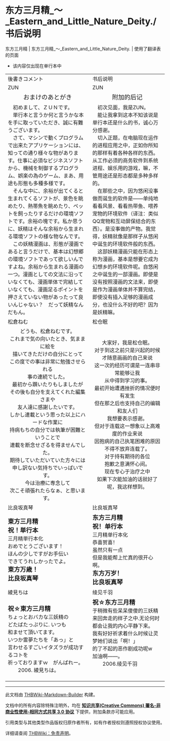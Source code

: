 # 东方三月精_～_Eastern_and_Little_Nature_Deity./书后说明

<!-- source html: G:\repos\THBWiki-Markdown-Builder\THBWikiMarkdown\Temp\main\5\5e\ns0%3A%E4%B8%9C%E6%96%B9%E4%B8%89%E6%9C%88%E7%B2%BE_%EF%BD%9E_Eastern_and_Little_Nature_Deity%2E%2F%E4%B9%A6%E5%90%8E%E8%AF%B4%E6%98%8E.html -->

东方三月精 | 东方三月精_～_Eastern_and_Little_Nature_Deity. | 使用了翻译表的页面

- 该内容仅出现在单行本中


<table><tbody><tr class="tt-content-header" id="=-1" data-pos="&#91;&quot;=&quot;,1&#93;"><td class="tt-jah" lang="ja"><div class="poem">後書きコメント</div></td><td class="tt-zhh" lang="zh"><div class="poem">书后说明</div></td></tr><tr class="tt-content-header" id="=-2" data-pos="&#91;&quot;=&quot;,2&#93;"><td class="tt-jah" lang="ja"><div class="poem">ZUN</div></td><td class="tt-zhh" lang="zh"><div class="poem">ZUN</div></td></tr><tr class="tt-content" id="=-3" data-pos="&#91;&quot;=&quot;,3&#93;"><td class="tt-ja" lang="ja"><div class="poem"><center><big>おまけのあとがき</big></center></div></td><td class="tt-zh" lang="zh"><div class="poem"><center><big>附加的后记</big></center></div></td></tr><tr class="tt-content" id="=-4" data-pos="&#91;&quot;=&quot;,4&#93;"><td class="tt-ja" lang="ja"><div class="poem">　初めまして、ＺＵＮです。<br>　単行本と言うか何と言うかな本を手に取っていただき、誠に有難うございます。<br>　さて、マシンで動くプログラムで出来たアプリケーションには、知っての通り様々な物があります。仕事に必須なビジネスソフトから、機械を制御するプログラム、娯楽の為のゲーム、まあ、用途も形態も多種多様です。<br>　そんな中に、余裕が出てくると生まれてくるソフトが、景色を眺めたり、熱帯魚を眺めたり、ペットを飼ったりするだけの環境ソフトです。余裕の塊です。私か思うに、妖精はそんな余裕から生まれる環境ソフトの様な物なんです。<br>　この妖精漫画は、形態が漫画であると言うだけで、基本は幻想郷の環境ソフトであって欲しいんですよね。余裕から生まれる漫画の一つ。漫画としての文法に沿っていなくても、漫画単体で完結していなくても、漫画足るポイントを押さえていない物があったって良いんじゃない？　だって妖精なんだもん。</div></td><td class="tt-zh" lang="zh"><div class="poem">　初次见面，我是ZUN。<br>　能让我拿到这本不知该说是单行本还是什么的书，诚心万分感谢。<br>　切入正题，在电脑现在运作的进程应用之中，正如你所知的那样有着各种各样的东西。从工作必须的商务软件到系统进程、娱乐用的游戏，嘛，不管用途还是形态都是多种多样的。<br>　在那些之中，因为悠闲没事做而诞生的软件是——单纯地看看风景、看看热带鱼、喂养宠物的环境软件（译注：类似QQ宠物和互动屏保结合的东西）。是没事做的产物。我觉得，妖精就像是那样子从悠闲中诞生的环境软件般的东西。<br>　这部妖精漫画只能在形态上称为漫画，基本是想要它成为幻想乡的环境软件呢。自悠闲之中诞生的一部漫画。即使是没有按照漫画的文法来，即使是作为漫画单体并不算完结，即使没有插入足够的漫画成分，也没什么不好的吧？因为是妖精嘛。</div></td></tr><tr class="tt-content-header" id="=-5" data-pos="&#91;&quot;=&quot;,5&#93;"><td class="tt-jah" lang="ja"><div class="poem">松倉ねむ</div></td><td class="tt-zhh" lang="zh"><div class="poem">松仓眠</div></td></tr><tr class="tt-content" id="=-6" data-pos="&#91;&quot;=&quot;,6&#93;"><td class="tt-ja" lang="ja"><div class="poem"><center>どうも、松倉ねむです。<br>これまで気の向いたとき、気ままに絵を<br>描いてきただけの自分にとって<br>この度での事は非常に勉強させられる<br>事の連続でした。<br>最初から躓いたりもしましたが<br>その後も自分を支えてくれた編集さまや<br>友人達に感謝したいです。<br>しかし連載という思った以上にハードな作業に<br>持病もちの自分では執筆が困難ということで<br>連載を断念せざるを得ませんでした。<br>期待していただいていた方々には<br>申し訳ない気持ちでいっぱいです。<br>今は治療に専念して<br>次こそ頑張れたらなぁ、と思います。</center></div></td><td class="tt-zh" lang="zh"><div class="poem"><center>大家好，我是松仓眠。<br>对于到这之前只是兴起的时候<br>才随意画画的自己来说<br>这一次的经历可谓是一连串非常能够让我<br>从中得到学习的事。<br>最初开始遭遇挫折的情况便时有发生<br>但在那之后也支持自己的编辑和友人们<br>我想要表示感谢。<br>但对于连载这一想象以上高难度的作业来说<br>因抱病的自己执笔困难的原因<br>不得不放弃连载了。<br>对于持有期待的各位<br>抱歉之意满怀心间。<br>现在专心于治疗之中<br>如果下次能加油的话就好了呢，我这样想到。</center></div></td></tr><tr class="tt-content-header" id="=-7" data-pos="&#91;&quot;=&quot;,7&#93;"><td class="tt-jah" lang="ja"><div class="poem">比良坂真琴</div></td><td class="tt-zhh" lang="zh"><div class="poem">比良坂真琴</div></td></tr><tr class="tt-content" id="=-8" data-pos="&#91;&quot;=&quot;,8&#93;"><td class="tt-ja" lang="ja"><div class="poem"><big><b>東方三月精</b><br><b>祝！単行本</b></big><br>三月精単行本化<br>おめでとうございます！<br>ほんの少しですがお手伝い<br>できてうれしかったでよ。<br><big><b>東方万歳！</b><br><b>比良坂真琴</b></big></div></td><td class="tt-zh" lang="zh"><div class="poem"><big><b>东方三月精</b><br><b>祝！单行本</b></big><br>三月精单行本化<br>恭喜贺喜！<br>虽然只有一点<br>但是我能帮上忙真的很开心啊。<br><big><b>东方万岁！</b><br><b>比良坂真琴</b></big></div></td></tr><tr class="tt-content-header" id="=-9" data-pos="&#91;&quot;=&quot;,9&#93;"><td class="tt-jah" lang="ja"><div class="poem">綾見ちは</div></td><td class="tt-zhh" lang="zh"><div class="poem">绫见千羽</div></td></tr><tr class="tt-content" id="=-10" data-pos="&#91;&quot;=&quot;,10&#93;"><td class="tt-ja" lang="ja"><div class="poem"><big><b>祝☆東方三月精</b></big><br>ちょっとおバカな三妖精の<br>どたばたっぷりに. いつも<br>和ませて頂いてます。<br>いつか霊夢たちを「あっ」と<br>言わせるすごいイタズラが成功するコトを<br>祈っておりますｗ　がんばれー。<br>　　2006. 綾見ちは。</div></td><td class="tt-zh" lang="zh"><div class="poem"><big><b>祝☆东方三月精</b></big><br>于稍微有些呆呆傻傻的三妖精<br>来回奔走的样子之中.无论何时<br>都会让我的内心平静下来。<br>我有好好祈求着什么时候让灵梦她们说出「啊！」<br>的了不起的恶作剧成功呢w<br>加油啊——。<br>　　2006.绫见千羽<br><br><br></div></td></tr></tbody></table>







---

此文档由 [THBWiki-Markdown-Builder](https://github.com/Delsin-Yu/THBWiki-Markdown-Builder) 构建。

文档中的所有内容除特殊注明外，均在 [**知识共享(Creative Commons) 署名-非商业性使用-相同方式共享 3.0 协议**](https://creativecommons.org/licenses/by-sa/3.0/deed.zh-hans) 下提供，附加条款亦可能应用。

引用类型与其他类型作品版权归原作者所有，如有作者授权则遵照授权协议使用。

详细请查阅 [THBWiki：免责声明](https://thbwiki.cc/THBWiki:%E5%85%8D%E8%B4%A3%E5%A3%B0%E6%98%8E)。

